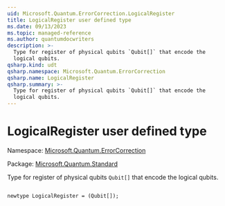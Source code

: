 ```yaml
---
uid: Microsoft.Quantum.ErrorCorrection.LogicalRegister
title: LogicalRegister user defined type
ms.date: 09/13/2023
ms.topic: managed-reference
ms.author: quantumdocwriters
description: >-
  Type for register of physical qubits `Qubit[]` that encode the
  logical qubits.
qsharp.kind: udt
qsharp.namespace: Microsoft.Quantum.ErrorCorrection
qsharp.name: LogicalRegister
qsharp.summary: >-
  Type for register of physical qubits `Qubit[]` that encode the
  logical qubits.
---
```


# LogicalRegister user defined type

Namespace: [Microsoft.Quantum.ErrorCorrection](xref:Microsoft.Quantum.ErrorCorrection)

Package: [Microsoft.Quantum.Standard](https://nuget.org/packages/Microsoft.Quantum.Standard)


Type for register of physical qubits `Qubit[]` that encode thelogical qubits.

```qsharp

newtype LogicalRegister = (Qubit[]);
```

